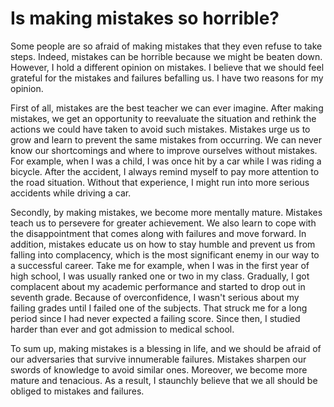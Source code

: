 # Is making mistakes so horrible?

Some people are so afraid of making mistakes that they even refuse to take steps. Indeed, mistakes can be horrible because we might be beaten down. However, I hold a different opinion on mistakes. I believe that we should feel grateful for the mistakes and failures befalling us. I have two reasons for my opinion.

First of all, mistakes are the best teacher we can ever imagine. After making mistakes, we get an opportunity to reevaluate the situation and rethink the actions we could have taken to avoid such mistakes. Mistakes urge us to grow and learn to prevent the same mistakes from occurring. We can never know our shortcomings and where to improve ourselves without mistakes. For example, when I was a child, I was once hit by a car while I was riding a bicycle. After the accident, I always remind myself to pay more attention to the road situation. Without that experience, I might run into more serious accidents while driving a car.

Secondly, by making mistakes, we become more mentally mature. Mistakes teach us to persevere for greater achievement. We also learn to cope with the disappointment that comes along with failures and move forward. In addition, mistakes educate us on how to stay humble and prevent us from falling into complacency, which is the most significant enemy in our way to a successful career. Take me for example, when I was in the first year of high school, I was usually ranked one or two in my class. Gradually, I got complacent about my academic performance and started to drop out in seventh grade. Because of overconfidence, I wasn't serious about my failing grades until I failed one of the subjects. That struck me for a long period since I had never expected a failing score. Since then, I studied harder than ever and got admission to medical school.

To sum up, making mistakes is a blessing in life, and we should be afraid of our adversaries that survive innumerable failures. Mistakes sharpen our swords of knowledge to avoid similar ones. Moreover, we become more mature and tenacious. As a result, I staunchly believe that we all should be obliged to mistakes and failures.
